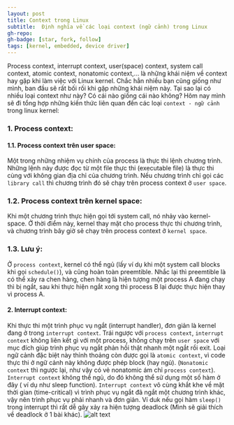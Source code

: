 ```yaml
---
layout: post
title: Context trong Linux  
subtitle:  Định nghĩa về các loại context (ngữ cảnh) trong Linux
gh-repo: 
gh-badge: [star, fork, follow]
tags: [kernel, embedded, device driver]
---
```


Process context, interrupt context, user(space) context, system call context, atomic context, nonatomic context,... là những khái niệm về context hay gặp khi làm việc với Linux kernel. Chắc hẳn nhiều bạn cũng giống như mình, ban đầu sẽ rất bối rối khi gặp những khái niệm này. Tại sao lại có nhiều loại context như này? Có cái nào giống cái nào không? Hôm nay mình sẽ đi tổng hợp những kiến thức liên quan đến các loại ```context - ngữ cảnh``` trong linux kernel:
### 1. Process context: 
#### 1.1. Process context trên user space:
Một trong những nhiệm vụ chính của process là thực thi lệnh chương trình. Những lệnh này được đọc từ một file thực thi (executable file) là thực thi cùng với không gian địa chỉ của chương trình. Nếu chương trình chỉ gọi các ```library call``` thì chương trình đó sẽ chạy trên process context ở ```user space```. 

### 1.2. Process context trên kernel space:
Khi một chương trình thực hiện gọi tới system call, nó nhảy vào kernel-space. Ở thời điểm này, kernel thay mặt cho process thực thi chương trình, và chương trình bây giờ sẽ chạy trên process context ở ```kernel space```. 

### 1.3. Lưu ý:
Ở ```process context```, kernel có thể ngủ (lấy ví dụ khi một system call blocks khi gọi ```schedule()```), và cũng hoàn toàn preemtible. Nhắc lại thì preemtible là có thể xảy ra chen hàng, chen hàng là hiện tượng một process A đang chạy thì bị ngắt, sau khi thực hiện ngắt xong thì process B lại được thực hiện thay vì process A. 

#### 2. Interrupt context:

Khi thực thi một trình phục vụ ngắt (interrupt handler), đơn giản là kernel đang ở trong ```interrupt context```. Trái ngược với ```process context```, ```interrupt context``` không liên kết gì với một process, không chạy trên ```user space``` với mục đích giúp trình phục vụ ngắt phản hồi thật nhanh một ngắt rồi exit. Loại ngữ cảnh đặc biệt này thỉnh thoảng còn được gọi là ```atomic context```, vì code thực thi ở ngữ cảnh này không được phép block (hay ngủ). (```Nonatomic context``` thì ngược lại, như vậy có vẻ nonatomic ám chỉ ```process context```). ```Interrupt context``` không thể ngủ, do đó không thể sử dụng một số hàm ở đây ( ví dụ như sleep function).  ```Interrupt context``` vô cùng khắt khe về mặt thời gian (time-critical) vì trình phục vụ ngắt đã ngắt một chương trình khác, vậy nên trình phục vụ phải nhanh và đơn giản. Ví duk nếu gọi hàm ```sleep()``` trong interrupt thì rất dễ gây xảy ra hiện tượng deadlock (Mình sẽ giải thích về deadlock ở 1 bài khác).
![alt text](https://s3-ap-southeast-1.amazonaws.com/kipalog.com/1yim01qsk0_making-linux-do-hard-realtime-74-638.jpg)

